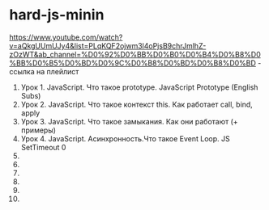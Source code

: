 # hard-js-minin

https://www.youtube.com/watch?v=aQkgUUmUJy4&list=PLqKQF2ojwm3l4oPjsB9chrJmlhZ-zOzWT&ab_channel=%D0%92%D0%BB%D0%B0%D0%B4%D0%B8%D0%BB%D0%B5%D0%BD%D0%9C%D0%B8%D0%BD%D0%B8%D0%BD - ссылка на плейлист

1. Урок 1. JavaScript. Что такое prototype. JavaScript Prototype (English Subs)
2. Урок 2. JavaScript. Что такое контекст this. Как работает call, bind, apply
3. Урок 3. JavaScript. Что такое замыкания. Как они работают (+ примеры)
4. Урок 4. JavaScript. Асинхронность.Что такое Event Loop. JS SetTimeout 0
5. 
6. 
7. 
8. 
9. 
10. 